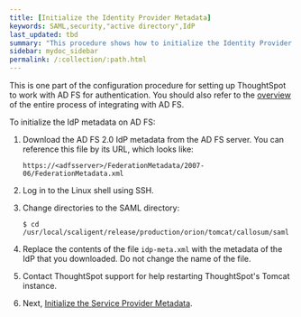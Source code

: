 ```yaml
---
title: [Initialize the Identity Provider Metadata]
keywords: SAML,security,"active directory",IdP
last_updated: tbd
summary: "This procedure shows how to initialize the Identity Provider (IdP) metadata for AD FS."
sidebar: mydoc_sidebar
permalink: /:collection/:path.html
---
```

This is one part of the configuration procedure for setting up ThoughtSpot to work with AD FS for authentication. You should also refer to the [overview](integrate-ADFS.html#) of the entire process of integrating with AD FS.

To initialize the IdP metadata on AD FS:

1. Download the AD FS 2.0 IdP metadata from the AD FS server.
   You can reference this file by its URL, which looks like:

    ```
    https://<adfsserver>/FederationMetadata/2007-06/FederationMetadata.xml
    ```

2. Log in to the Linux shell using SSH.
3. Change directories to the SAML directory:

    ```
    $ cd /usr/local/scaligent/release/production/orion/tomcat/callosum/saml
    ```

4. Replace the contents of the file `idp-meta.xml` with the metadata of the IdP that you downloaded.
   Do not change the name of the file.
5. Contact ThoughtSpot support for help restarting ThoughtSpot's Tomcat instance.

6. Next, [Initialize the Service Provider Metadata](initialize-SP.html).
